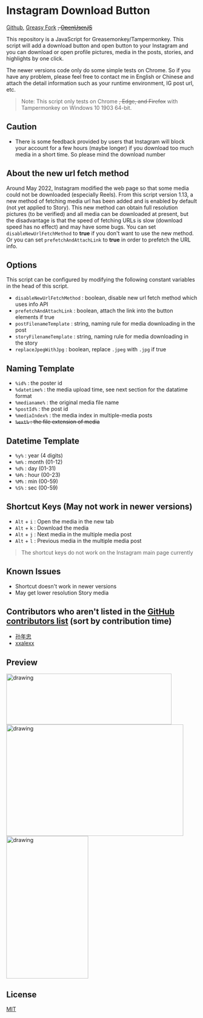 # Instagram Download Button
[Github](https://github.com/y252328/Instagram_Download_Button), [Greasy Fork](https://greasyfork.org/en/scripts/406535-instagram-download-button) ~~, [OpenUserJS](https://openuserjs.org/scripts/y252328/Instagram_Download_Button)~~

This repository is a JavaScript for Greasemonkey/Tampermonkey. This script will add a download button and open button to your Instagram and you can download or open profile pictures, media in the posts, stories, and highlights by one click.

The newer versions code only do some simple tests on Chrome. So if you have any problem, please feel free to contact me in English or Chinese and attach the detail information such as your runtime environment, IG post url, etc.

> Note: This script only tests on Chrome ~~, Edge, and Firefox~~ with Tampermonkey on Windows 10 1903 64-bit.

## Caution
* There is some feedback provided by users that Instagram will block your account for a few hours (maybe longer) if you download too much media in a short time. So please mind the download number

## About the new url fetch method
Around May 2022, Instagram modified the web page so that some media could not be downloaded (especially Reels). From this script version 1.13, a new method of fetching media url has been added and is enabled by default (not yet applied to Story). This new method can obtain full resolution pictures (to be verified) and all media can be downloaded at present, but the disadvantage is that the speed of fetching URLs is slow (download speed has no effect) and may have some bugs. You can set `disableNewUrlFetchMethod` to **true** if you don't want to use the new method. Or you can set `prefetchAndAttachLink` to **true** in order to prefetch the URL info.

## Options
This script can be configured by modifying the following constant variables in the head of this script.
* `disableNewUrlFetchMethod` : boolean, disable new url fetch method which uses info API
* `prefetchAndAttachLink` : boolean, attach the link into the button elements if true
* `postFilenameTemplate` : string, naming rule for media downloading in the post
* `storyFilenameTemplate` : string, naming rule for media downloading in the story
* `replaceJpegWithJpg` : boolean, replace `.jpeg` with `.jpg` if true

## Naming Template
* `%id%` : the poster id
* `%datetime%` : the media upload time, see next section for the datatime format
* `%medianame%` : the original media file name
* `%postId%` : the post id
* `%mediaIndex%` : the media index in multiple-media posts
* ~~`%ext%` : the file extension of media~~

## Datetime Template
* `%y%` : year (4 digits)
* `%m%` : month (01-12)
* `%d%` : day (01-31)
* `%H%` : hour (00-23)
* `%M%` : min (00-59)
* `%S%` : sec (00-59)

## Shortcut Keys (May not work in newer versions)
* `Alt` + `i` : Open the media in the new tab
* `Alt` + `k` : Download the media
* `Alt` + `j` : Next media in the multiple media post
* `Alt` + `l` : Previous media in the multiple media post

> The shortcut keys do not work on the Instagram main page currently

## Known Issues
* Shortcut doesn't work in newer versions
* May get lower resolution Story media

## Contributors who aren't listed in the [GitHub contributors list](https://github.com/y252328/Instagram_Download_Button/graphs/contributors) (sort by contribution time)
* [孙年忠](https://greasyfork.org/users/829246-%E5%AD%99%E5%B9%B4%E5%BF%A0)
* [xxalexx](https://greasyfork.org/en/users/170052-xxalexx)

## Preview
<img src="img/profile.png" alt="drawing" width="436" height="134"/>
<br/>
<img src="img/post.png" alt="drawing" width="467" height="294"/>
<br/>
<img src="img/story&highlight.png" alt="drawing" width="216" height="376"/>

## License
[MIT](https://github.com/y252328/Instagram_Download_Button/blob/master/LICENSE)
